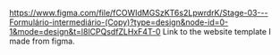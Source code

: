 https://www.figma.com/file/fCOWIdMGSzKT6s2LpwrdrK/Stage-03---Formulário-intermediário-(Copy)?type=design&node-id=0-1&mode=design&t=l8lCPQsdfZLHxF4T-0 
Link to the website template I made from figma.
